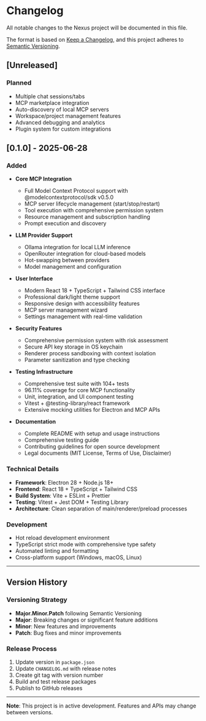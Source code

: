 # Changelog

All notable changes to the Nexus project will be documented in this file.

The format is based on [Keep a Changelog](https://keepachangelog.com/en/1.0.0/),
and this project adheres to [Semantic Versioning](https://semver.org/spec/v2.0.0.html).

## [Unreleased]

### Planned
- Multiple chat sessions/tabs
- MCP marketplace integration
- Auto-discovery of local MCP servers
- Workspace/project management features
- Advanced debugging and analytics
- Plugin system for custom integrations

## [0.1.0] - 2025-06-28

### Added
- **Core MCP Integration**
  - Full Model Context Protocol support with @modelcontextprotocol/sdk v0.5.0
  - MCP server lifecycle management (start/stop/restart)
  - Tool execution with comprehensive permission system
  - Resource management and subscription handling
  - Prompt execution and discovery

- **LLM Provider Support**
  - Ollama integration for local LLM inference
  - OpenRouter integration for cloud-based models
  - Hot-swapping between providers
  - Model management and configuration

- **User Interface**
  - Modern React 18 + TypeScript + Tailwind CSS interface
  - Professional dark/light theme support
  - Responsive design with accessibility features
  - MCP server management wizard
  - Settings management with real-time validation

- **Security Features**
  - Comprehensive permission system with risk assessment
  - Secure API key storage in OS keychain
  - Renderer process sandboxing with context isolation
  - Parameter sanitization and type checking

- **Testing Infrastructure**
  - Comprehensive test suite with 104+ tests
  - 96.11% coverage for core MCP functionality
  - Unit, integration, and UI component testing
  - Vitest + @testing-library/react framework
  - Extensive mocking utilities for Electron and MCP APIs

- **Documentation**
  - Complete README with setup and usage instructions
  - Comprehensive testing guide
  - Contributing guidelines for open source development
  - Legal documents (MIT License, Terms of Use, Disclaimer)

### Technical Details
- **Framework**: Electron 28 + Node.js 18+
- **Frontend**: React 18 + TypeScript + Tailwind CSS
- **Build System**: Vite + ESLint + Prettier
- **Testing**: Vitest + Jest DOM + Testing Library
- **Architecture**: Clean separation of main/renderer/preload processes

### Development
- Hot reload development environment
- TypeScript strict mode with comprehensive type safety
- Automated linting and formatting
- Cross-platform support (Windows, macOS, Linux)

---

## Version History

### Versioning Strategy
- **Major.Minor.Patch** following Semantic Versioning
- **Major**: Breaking changes or significant feature additions
- **Minor**: New features and improvements
- **Patch**: Bug fixes and minor improvements

### Release Process
1. Update version in `package.json`
2. Update `CHANGELOG.md` with release notes
3. Create git tag with version number
4. Build and test release packages
5. Publish to GitHub releases

---

**Note**: This project is in active development. Features and APIs may change between versions. 